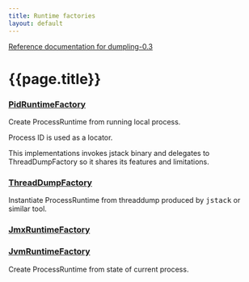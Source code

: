 ```yaml
---
title: Runtime factories
layout: default
---
```

[Reference documentation for dumpling-0.3](.)
# {{page.title}}
### [PidRuntimeFactory](./apidocs/com/github/olivergondza/dumpling/factory/PidRuntimeFactory.html)
Create ProcessRuntime from running local process.

 Process ID is used as a locator.

 This implementations invokes jstack binary and delegates to ThreadDumpFactory so it shares its features
 and limitations.
### [ThreadDumpFactory](./apidocs/com/github/olivergondza/dumpling/factory/ThreadDumpFactory.html)
Instantiate ProcessRuntime from threaddump produced by <tt>jstack</tt> or similar tool.
### [JmxRuntimeFactory](./apidocs/com/github/olivergondza/dumpling/factory/JmxRuntimeFactory.html)

### [JvmRuntimeFactory](./apidocs/com/github/olivergondza/dumpling/factory/JvmRuntimeFactory.html)
Create ProcessRuntime from state of current process.
